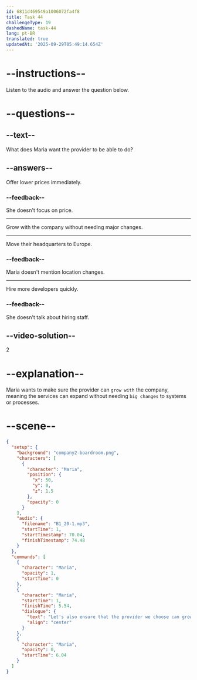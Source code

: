 ```yaml
---
id: 6811d469549a1006072fa4f8
title: Task 44
challengeType: 19
dashedName: task-44
lang: pt-BR
translated: true
updatedAt: '2025-09-29T05:49:14.654Z'
---
```


<!-- (Audio) Maria: Let's also ensure that the provider we choose can grow with us without needing big changes. -->

# --instructions--

Listen to the audio and answer the question below.

# --questions--

## --text--

What does Maria want the provider to be able to do?

## --answers--

Offer lower prices immediately.

### --feedback--

She doesn't focus on price.

---

Grow with the company without needing major changes.

---

Move their headquarters to Europe.

### --feedback--

Maria doesn't mention location changes.

---

Hire more developers quickly.

### --feedback--

She doesn't talk about hiring staff.

## --video-solution--

2

# --explanation--

Maria wants to make sure the provider can `grow with` the company, meaning the services can expand without needing `big changes` to systems or processes.

# --scene--

```json
{
  "setup": {
    "background": "company2-boardroom.png",
    "characters": [
      {
        "character": "Maria",
        "position": {
          "x": 50,
          "y": 0,
          "z": 1.5
        },
        "opacity": 0
      }
    ],
    "audio": {
      "filename": "B1_20-1.mp3",
      "startTime": 1,
      "startTimestamp": 70.04,
      "finishTimestamp": 74.48
    }
  },
  "commands": [
    {
      "character": "Maria",
      "opacity": 1,
      "startTime": 0
    },
    {
      "character": "Maria",
      "startTime": 1,
      "finishTime": 5.54,
      "dialogue": {
        "text": "Let's also ensure that the provider we choose can grow with us without needing big changes.",
        "align": "center"
      }
    },
    {
      "character": "Maria",
      "opacity": 0,
      "startTime": 6.04
    }
  ]
}
```
